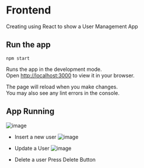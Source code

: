# Frontend

Creating using React to show a User Management App

## Run the app

`npm start`

Runs the app in the development mode.\
Open [http://localhost:3000](http://localhost:3000) to view it in your browser.

The page will reload when you make changes.\
You may also see any lint errors in the console.


## App Running

![image](https://github.com/Msabalza730/Tecnopac_test/assets/55921624/d3416458-1741-4c93-8968-5d34486b8b6f)


- Insert a new user
![image](https://github.com/Msabalza730/Tecnopac_test/assets/55921624/79d28e9a-2d82-4063-a059-8de736110dc2)

- Update a User
![image](https://github.com/Msabalza730/Tecnopac_test/assets/55921624/34627d4f-74b8-4282-83a9-a9da81c5ea1f)

- Delete a user
Press  Delete Button
